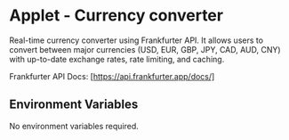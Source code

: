 # Applet - Currency converter

Real-time currency converter using Frankfurter API. It allows users to convert between major currencies (USD, EUR, GBP, JPY, CAD, AUD, CNY) with up-to-date exchange rates, rate limiting, and caching.

Frankfurter API Docs: [https://api.frankfurter.app/docs/]

## Environment Variables

No environment variables required.
